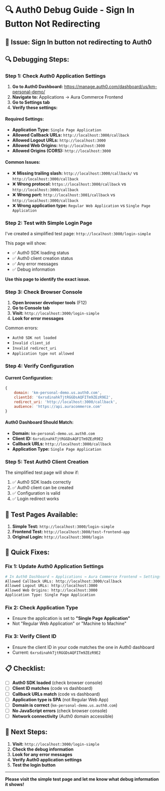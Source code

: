 # 🔍 Auth0 Debug Guide - Sign In Button Not Redirecting

## 🚨 **Issue:** Sign In button not redirecting to Auth0

## 🔍 **Debugging Steps:**

### **Step 1: Check Auth0 Application Settings**

1. **Go to Auth0 Dashboard:** https://manage.auth0.com/dashboard/us/km-personal-demo/
2. **Navigate to:** Applications → Aura Commerce Frontend
3. **Go to Settings tab**
4. **Verify these settings:**

#### **Required Settings:**
- **Application Type:** `Single Page Application`
- **Allowed Callback URLs:** `http://localhost:3000/callback`
- **Allowed Logout URLs:** `http://localhost:3000`
- **Allowed Web Origins:** `http://localhost:3000`
- **Allowed Origins (CORS):** `http://localhost:3000`

#### **Common Issues:**
- ❌ **Missing trailing slash:** `http://localhost:3000/callback/` vs `http://localhost:3000/callback`
- ❌ **Wrong protocol:** `https://localhost:3000/callback` vs `http://localhost:3000/callback`
- ❌ **Wrong port:** `http://localhost:3001/callback` vs `http://localhost:3000/callback`
- ❌ **Wrong application type:** `Regular Web Application` vs `Single Page Application`

### **Step 2: Test with Simple Login Page**

I've created a simplified test page: `http://localhost:3000/login-simple`

This page will show:
- ✅ Auth0 SDK loading status
- ✅ Auth0 client creation status
- ✅ Any error messages
- ✅ Debug information

**Use this page to identify the exact issue.**

### **Step 3: Check Browser Console**

1. **Open browser developer tools** (F12)
2. **Go to Console tab**
3. **Visit:** `http://localhost:3000/login-simple`
4. **Look for error messages**

Common errors:
- `Auth0 SDK not loaded`
- `Invalid client_id`
- `Invalid redirect_uri`
- `Application type not allowed`

### **Step 4: Verify Configuration**

#### **Current Configuration:**
```javascript
{
    domain: 'km-personal-demo.us.auth0.com',
    clientId: '6xrsdinahkTjtRGGDsAQFITm9ZEzR9E2',
    redirect_uri: 'http://localhost:3000/callback',
    audience: 'https://api.auracommerce.com'
}
```

#### **Auth0 Dashboard Should Match:**
- **Domain:** `km-personal-demo.us.auth0.com`
- **Client ID:** `6xrsdinahkTjtRGGDsAQFITm9ZEzR9E2`
- **Callback URLs:** `http://localhost:3000/callback`
- **Application Type:** `Single Page Application`

### **Step 5: Test Auth0 Client Creation**

The simplified test page will show if:
1. ✅ Auth0 SDK loads correctly
2. ✅ Auth0 client can be created
3. ✅ Configuration is valid
4. ✅ Login redirect works

## 🧪 **Test Pages Available:**

1. **Simple Test:** `http://localhost:3000/login-simple`
2. **Frontend Test:** `http://localhost:3000/test-frontend-app`
3. **Original Login:** `http://localhost:3000/login`

## 🔧 **Quick Fixes:**

### **Fix 1: Update Auth0 Application Settings**
```bash
# In Auth0 Dashboard → Applications → Aura Commerce Frontend → Settings
Allowed Callback URLs: http://localhost:3000/callback
Allowed Logout URLs: http://localhost:3000
Allowed Web Origins: http://localhost:3000
Application Type: Single Page Application
```

### **Fix 2: Check Application Type**
- Ensure the application is set to **"Single Page Application"**
- Not "Regular Web Application" or "Machine to Machine"

### **Fix 3: Verify Client ID**
- Ensure the client ID in your code matches the one in Auth0 dashboard
- Current: `6xrsdinahkTjtRGGDsAQFITm9ZEzR9E2`

## 📋 **Checklist:**

- [ ] **Auth0 SDK loaded** (check browser console)
- [ ] **Client ID matches** (code vs dashboard)
- [ ] **Callback URLs match** (code vs dashboard)
- [ ] **Application type is SPA** (not Regular Web App)
- [ ] **Domain is correct** (`km-personal-demo.us.auth0.com`)
- [ ] **No JavaScript errors** (check browser console)
- [ ] **Network connectivity** (Auth0 domain accessible)

## 🚀 **Next Steps:**

1. **Visit:** `http://localhost:3000/login-simple`
2. **Check the debug information**
3. **Look for any error messages**
4. **Verify Auth0 application settings**
5. **Test the login button**

---

**Please visit the simple test page and let me know what debug information it shows!**

